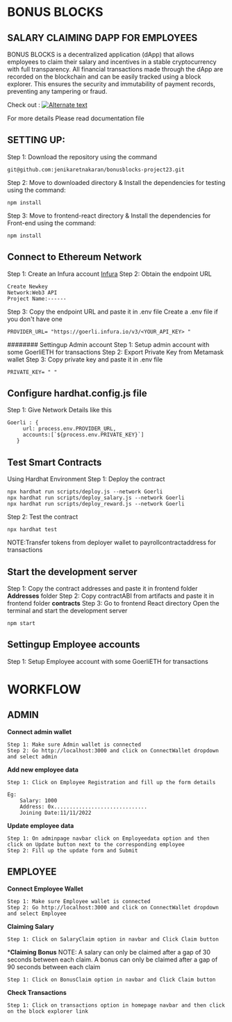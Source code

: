 # BONUS BLOCKS
## SALARY CLAIMING DAPP FOR EMPLOYEES

BONUS BLOCKS is a decentralized application (dApp) that allows employees to claim their salary and incentives in a stable cryptocurrency with full transparency. All financial transactions made through the dApp are recorded on the blockchain and can be easily tracked using a block explorer. This ensures the security and immutability of payment records, preventing any tampering or fraud.

Check out : [![Alternate text](http://img.youtube.com/vi/tEafFW6TnTo/0.jpg)](http://www.youtube.com/watch?v=tEafFW6TnTo)

For more details Please read documentation file

## SETTING UP:

Step 1: Download the repository using the command
```
git@github.com:jenikaretnakaran/bonusblocks-project23.git

```
Step 2: Move to downloaded directory & Install the dependencies for testing using the command:
```
npm install

```
Step 3: Move to frontend-react directory & Install the dependencies for Front-end using the command:
```
npm install

```

## Connect to Ethereum Network
Step 1: Create an Infura account
[Infura](https://app.infura.io/register)
Step 2: Obtain the endpoint URL
```
Create Newkey
Network:Web3 API
Project Name:------

```
Step 3: Copy the endpoint URL and paste it in .env file
Create a .env file if you don't have one
```
PROVIDER_URL= "https://goerli.infura.io/v3/<YOUR_API_KEY> "
```
######## Settingup Admin account
Step 1: Setup admin account with some GoerliETH for transactions
Step 2: Export Private Key from Metamask wallet
Step 3: Copy private key and paste it in .env file
```
PRIVATE_KEY= " "
```
## Configure hardhat.config.js file
Step 1: Give Network Details like this
 ```
 Goerli : {
      url: process.env.PROVIDER_URL,
      accounts:[`${process.env.PRIVATE_KEY}`]
    }

```
## Test Smart Contracts
Using Hardhat Environment
Step 1: Deploy the contract
```
npx hardhat run scripts/deploy.js --network Goerli
npx hardhat run scripts/deploy_salary.js --network Goerli
npx hardhat run scripts/deploy_reward.js --network Goerli

```

Step 2: Test the contract
```
npx hardhat test

```
NOTE:Transfer tokens from deployer wallet to payrollcontractaddress for transactions

## Start the development server

Step 1: Copy the contract addresses and paste it in frontend folder **Addresses** folder
Step 2: Copy contractABI from artifacts and paste it in frontend folder **contracts**
Step 3: Go to frontend React directory
        Open the terminal and start the development server 
```
npm start
```

## Settingup Employee accounts 
Step 1: Setup Employee account with some GoerliETH for transactions


# WORKFLOW

## ADMIN
**Connect admin wallet**
```
Step 1: Make sure Admin wallet is connected
Step 2: Go http://localhost:3000 and click on ConnectWallet dropdown and select admin

```
**Add new employee data**
```
Step 1: Click on Employee Registration and fill up the form details

Eg: 
    Salary: 1000
    Address: 0x..............................
    Joining Date:11/11/2022
```

**Update employee data**
```
Step 1: On adminpage navbar click on Employeedata option and then click on Update button next to the corresponding employee
Step 2: Fill up the update form and Submit

```

## EMPLOYEE
**Connect Employee Wallet**
```
Step 1: Make sure Employee wallet is connected
Step 2: Go http://localhost:3000 and click on ConnectWallet dropdown and select Employee

```
**Claiming Salary**
```
Step 1: Click on SalaryClaim option in navbar and Click Claim button

```

***Claiming Bonus**
NOTE: A salary can only be claimed after a gap of 30 seconds between each claim. A bonus can only be claimed after a gap of 90 seconds between each claim

```
Step 1: Click on BonusClaim option in navbar and Click Claim button

```

**Check Transactions**
```
Step 1: Click on transactions option in homepage navbar and then click on the block explorer link 

```


